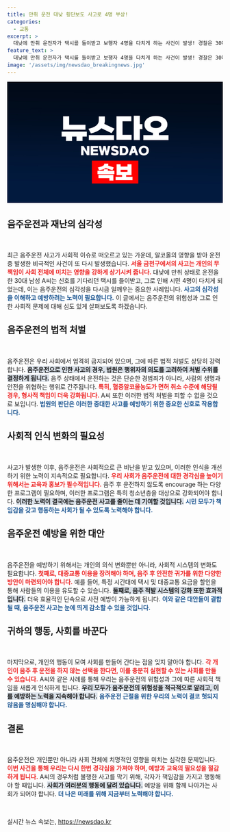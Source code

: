 ```yaml
---
title: 만취 운전 대낮 횡단보도 사고로 4명 부상!
categories:
  - 교통
excerpt: >
  대낮에 만취 운전자가 택시를 들이받고 보행자 4명을 다치게 하는 사건이 발생! 경찰은 30대 남성 A씨를 음주운전 혐의로 조사 중입니다. 혈중알코올농도는 면허 취소 수준!
feature_text: >
  대낮에 만취 운전자가 택시를 들이받고 보행자 4명을 다치게 하는 사건이 발생! 경찰은 30대 남성 A씨를 음주운전 혐의로 조사 중입니다. 혈중알코올농도는 면허 취소 수준!
image: '/assets/img/newsdao_breakingnews.jpg'
---
```


<p><img src="/assets/img/newsdao_breakingnews.jpg" alt="ranknews 속보" /></p>

<h2 data-ke-size="size26">음주운전과 재난의 심각성</h2>

<p data-ke-size="size16">&nbsp;</p>

<p>최근 음주운전 사고가 사회적 이슈로 떠오르고 있는 가운데, 알코올의 영향을 받아 운전 중 발생한 비극적인 사건이 또 다시 발생했습니다. <b><span style="color: #ee2323;">서울 금천구에서의 사고는 개인의 무책임이 사회 전체에 미치는 영향을 강하게 상기시켜 줍니다.</span></b> 대낮에 만취 상태로 운전을 한 30대 남성 A씨는 신호를 기다리던 택시를 들이받고, 그로 인해 시민 4명이 다치게 되었는데, 이는 음주운전의 심각성을 다시금 일깨우는 중요한 사례입니다. <b><span style="color: #1a5490;">사고의 심각성을 이해하고 예방하려는 노력이 필요합니다.</span></b> 이 글에서는 음주운전의 위험성과 그로 인한 사회적 문제에 대해 심도 있게 살펴보도록 하겠습니다.</p>

<h2 data-ke-size="size26">음주운전의 법적 처벌</h2>

<p data-ke-size="size16">&nbsp;</p>

<p>음주운전은 우리 사회에서 엄격히 금지되어 있으며, 그에 따른 법적 처벌도 상당히 강력합니다. <b><span style="background-color: #21538527;">음주운전으로 인한 사고의 경우, 법원은 행위자의 의도를 고려하여 처벌 수위를 결정하게 됩니다.</span></b> 음주 상태에서 운전하는 것은 단순한 경범죄가 아니라, 사람의 생명과 안전을 위협하는 행위로 간주됩니다. <b><span style="color: #ee2323;">특히, 혈중알코올농도가 면허 취소 수준에 해당될 경우, 형사적 책임이 더욱 강화됩니다.</span></b> A씨 또한 이러한 법적 처벌을 피할 수 없을 것으로 보입니다. <b><span style="color: #1a5490;">법원의 판단은 이러한 중대한 사고를 예방하기 위한 중요한 신호로 작용합니다.</span></b></p>

<h2 data-ke-size="size26">사회적 인식 변화의 필요성</h2>

<p data-ke-size="size16">&nbsp;</p>

<p>사고가 발생한 이후, 음주운전은 사회적으로 큰 비난을 받고 있으며, 이러한 인식을 개선하기 위한 노력이 지속적으로 필요합니다. <b><span style="color: #ee2323;">우리 사회가 음주운전에 대한 경각심을 높이기 위해서는 교육과 홍보가 필수적입니다.</span></b> 음주 후 운전하지 않도록 encourage 하는 다양한 프로그램이 필요하며, 이러한 프로그램은 특히 청소년층을 대상으로 강화되어야 합니다. <b><span style="background-color: #21538527;">이러한 노력이 결국에는 음주운전 사고를 줄이는 데 기여할 것입니다.</span></b> <b><span style="color: #1a5490;">시민 모두가 책임감을 갖고 행동하는 사회가 될 수 있도록 노력해야 합니다.</span></b></p>

<h2 data-ke-size="size26">음주운전 예방을 위한 대안</h2>

<p data-ke-size="size16">&nbsp;</p>

<p>음주운전을 예방하기 위해서는 개인의 의식 변화뿐만 아니라, 사회적 시스템의 변화도 필요합니다. <b><span style="color: #ee2323;">첫째로, 대중교통 이용을 장려해야 하며, 음주 후 안전한 귀가를 위한 다양한 방안이 마련되어야 합니다.</span></b> 예를 들어, 특정 시간대에 택시 및 대중교통 요금을 할인을 통해 사람들의 이용을 유도할 수 있습니다. <b><span style="background-color: #21538527;">둘째로, 음주 적발 시스템의 강화 또한 효과적입니다.</span></b> 더욱 효율적인 단속으로 사전 예방이 가능하게 됩니다. <b><span style="color: #1a5490;">이와 같은 대안들이 결합될 때, 음주운전 사고는 눈에 띄게 감소할 수 있을 것입니다.</span></b></p>

<h2 data-ke-size="size26">귀하의 행동, 사회를 바꾼다</h2>

<p data-ke-size="size16">&nbsp;</p>

<p>마지막으로, 개인의 행동이 모여 사회를 만들어 간다는 점을 잊지 말아야 합니다. <b><span style="color: #ee2323;">각 개인이 음주 후 운전을 하지 않는 선택을 한다면, 이를 충분히 실현할 수 있는 사회를 만들 수 있습니다.</span></b> A씨와 같은 사례를 통해 우리는 음주운전의 위험성과 그에 따른 사회적 책임을 새롭게 인식하게 됩니다. <b><span style="background-color: #21538527;">우리 모두가 음주운전의 위험성을 적극적으로 알리고, 이를 예방하는 노력을 지속해야 합니다.</span></b> <b><span style="color: #1a5490;">음주운전 근절을 위한 우리의 노력이 결코 헛되지 않음을 명심해야 합니다.</span></b></p>

<h2 data-ke-size="size26">결론</h2>

<p data-ke-size="size16">&nbsp;</p>

<p>음주운전은 개인뿐만 아니라 사회 전체에 치명적인 영향을 미치는 심각한 문제입니다. <b><span style="color: #ee2323;">이번 사건을 통해 우리는 다시 한번 경각심을 가져야 하며, 예방과 교육의 필요성을 절감하게 됩니다.</span></b> A씨의 경우처럼 불행한 사고를 막기 위해, 각자가 책임감을 가지고 행동해야 할 때입니다. <b><span style="background-color: #21538527;">사회가 여러분의 행동에 달려 있습니다.</span></b> 예방을 위해 함께 나아가는 사회가 되어야 합니다. <b><span style="color: #1a5490;">더 나은 미래를 위해 지금부터 노력해야 합니다.</span></b></p>

<p data-ke-size="size16">&nbsp;</p>
실시간 뉴스 속보는, <a href="https://newsdao.kr" rel="dofollow">https://newsdao.kr</a>


